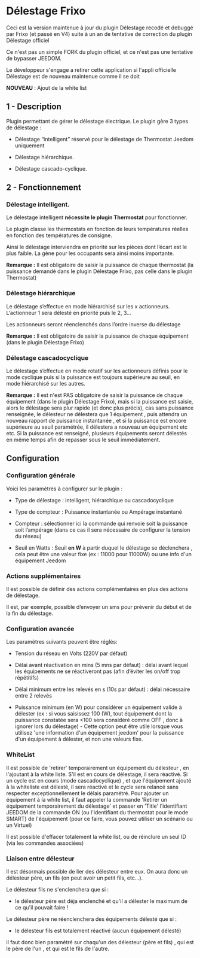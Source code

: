 
  

# Délestage Frixo

  

Ceci est la version maintenue à jour du plugin Délestage recodé et debuggé par Frixo (et passé en V4) suite à un an de tentative de correction du plugin Délestage officiel

Ce n'est pas un simple FORK du plugin officiel, et ce n'est pas une tentative de bypasser JEEDOM.

Le développeur s'engage a retirer cette application si l'appli officielle Délestage est de nouveau maintenue comme il se doit

**NOUVEAU** : Ajout de la white list
  

## 1 - Description

Plugin permettant de gérer le délestage électrique. Le plugin gère 3 types de délestage :

  

- Délestage “intelligent” réservé pour le délestage de Thermostat Jeedom uniquement

- Délestage hiérarchique.

- Délestage cascado-cyclique.

  

## 2 - Fonctionnement

### Délestage intelligent.

  

Le délestage intelligent **nécessite le plugin Thermostat** pour fonctionner.

  

Le plugin classe les thermostats en fonction de leurs températures réelles en fonction des températures de consigne.

  

Ainsi le délestage interviendra en priorité sur les pièces dont l’écart est le plus faible. La gène pour les occupants sera ainsi moins importante.

  

**Remarque :** Il est obligatoire de saisir la puissance de chaque thermostat (la puissance demandé dans le plugin Délestage Frixo, pas celle dans le plugin Thermostat)

  

### Délestage hiérarchique

  

Le délestage s’effectue en mode hiérarchisé sur les x actionneurs. L’actionneur 1 sera délesté en priorité puis le 2, 3…

  

Les actionneurs seront réenclenchés dans l’ordre inverse du délestage

**Remarque :** Il est obligatoire de saisir la puissance de chaque équipement (dans le plugin Délestage Frixo)

  
  

### Délestage cascadocyclique

  

Le délestage s’effectue en mode rotatif sur les actionneurs définis pour le mode cyclique puis si la puissance est toujours supérieure au seuil, en mode hiérarchisé sur les autres.

  

**Remarque :** Il est n'est PAS obligatoire de saisir la puissance de chaque équipement (dans le plugin Délestage Frixo), mais si la puissance est saisie, alors le délestage sera plur rapide (et donc plus précis), cas sans puissance renseignée, le délesteur ne délestera que 1 équipement , puis attendra un nouveau rapport de puissance instantanée , et si la puissance est encore supérieure au seuil paramétrée, il délestera a nouveau un équipement etc etc. Si la puissance est renseigné, plusieurs équipements seront délestés en même temps afin de repasser sous le seuil immédiatement.

  
  

## Configuration

  

### Configuration générale

  

Voici les paramètres à configurer sur le plugin :

  

- Type de délestage : intelligent, hiérarchique ou cascadocyclique

- Type de compteur : Puissance instantanée ou Ampérage instantané

- Compteur : sélectionner ici la commande qui renvoie soit la puissance soit l’ampérage (dans ce cas il sera nécessaire de configurer la tension du réseau)

- Seuil en Watts : Seuil **en W** à partir duquel le délestage se déclenchera , cela peut être une valeur fixe (ex : 11000 pour 11000W) ou une info d'un équipement Jeedom

  

### Actions supplémentaires

  

Il est possible de définir des actions complémentaires en plus des actions de délestage.

Il est, par exemple, possible d’envoyer un sms pour prévenir du début et de la fin du délestage.

  
  

### Configuration avancée

  

Les paramètres suivants peuvent être réglés:

  

- Tension du réseau en Volts (220V par défaut)

- Délai avant réactivation en mins (5 mns par défaut) : délai avant lequel les équipements ne se réactiveront pas (afin d’éviter les on/off trop répétitifs)

- Délai minimum entre les relevés en s (10s par défaut) : délai nécessaire entre 2 relevés

- Puissance minimum (en W) pour considérer un équipement valide à délester (ex : si vous saisissez 100 (W), tout équipement dont la puissance constatée sera <100 sera considéré comme OFF , donc à ignorer lors du délestage) - Cette option peut être utile lorsque vous utilisez 'une information d'un équipement jeedom' pour la puissance d'un équipement à délester, et non une valeurs fixe.


### WhiteList
Il est possible de 'retirer' temporairement un équipement du délesteur , en l'ajoutant à la white liste.
S'il est en cours de délestage, il sera réactivé.
Si un cycle est en cours (mode cascadocyclique) , et que l'équipement ajouté à la whiteliste est délesté, il sera réactivé et le cycle sera relancé sans respecter exceptionnellement le délais paramétré. 
Pour ajouter un équipement à la white list, il faut appeler la commande 'Retirer un équipement temporairement du délestage'  et passer en 'Title' l'identifiant JEEDOM de la commande ON (ou l'identifiant du thermostat pour le mode SMART) de l'équipement (pour ce faire, vous pouvez utiliser un scénario ou un Virtuel)

Il est possible d'effacer totalement la white list, ou de réinclure un seul ID (via les commandes associées)


### Liaison entre délesteur
Il est désormais possible de lier des délesteur entre eux. On aura donc un délesteur père, un fils (on peut avoir un petit fils, etc...).

Le délesteur fils ne s'enclenchera que si : 
- le délesteur père est déja enclenché et qu'il a délester le maximum de ce qu'il pouvait faire !

Le délesteur père ne réenclenchera des équipements délesté que si :
- le délesteur fils est totalement réactivé (aucun équipement délesté)

il faut donc bien paramétré sur chaqu'un des délesteur (père et fils) , qui est le père de l'un , et qui est le fils de l'autre.


